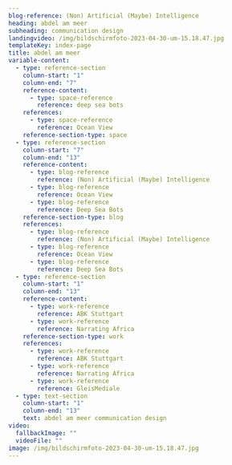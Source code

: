 ```yaml
---
blog-reference: (Non) Artificial (Maybe) Intelligence
heading: abdel am meer
subheading: communication design
landingvideo: /img/bildschirmfoto-2023-04-30-um-15.18.47.jpg
templateKey: index-page
title: abdel am meer
variable-content:
  - type: reference-section
    column-start: "1"
    column-end: "7"
    reference-content:
      - type: space-reference
        reference: deep sea bots
    references:
      - type: space-reference
        reference: Ocean View
    reference-section-type: space
  - type: reference-section
    column-start: "7"
    column-end: "13"
    reference-content:
      - type: blog-reference
        reference: (Non) Artificial (Maybe) Intelligence
      - type: blog-reference
        reference: Ocean View
      - type: blog-reference
        reference: Deep Sea Bots
    reference-section-type: blog
    references:
      - type: blog-reference
        reference: (Non) Artificial (Maybe) Intelligence
      - type: blog-reference
        reference: Ocean View
      - type: blog-reference
        reference: Deep Sea Bots
  - type: reference-section
    column-start: "1"
    column-end: "13"
    reference-content:
      - type: work-reference
        reference: ABK Stuttgart
      - type: work-reference
        reference: Narrating Africa
    reference-section-type: work
    references:
      - type: work-reference
        reference: ABK Stuttgart
      - type: work-reference
        reference: Narrating Africa
      - type: work-reference
        reference: GleisMediale
  - type: text-section
    column-start: "1"
    column-end: "13"
    text: a﻿bdel am meer communication design
video:
  fallbackImage: ""
  videoFile: ""
image: /img/bildschirmfoto-2023-04-30-um-15.18.47.jpg
---
```

